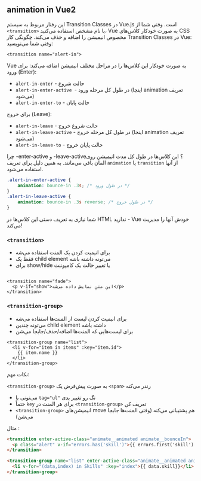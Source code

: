 ## animation in Vue2 

این رفتار مربوط به سیستم Transition Classes در Vue.js است. وقتی شما از `<transition>` با نام مشخص استفاده می‌کنید، Vue به صورت خودکار کلاس‌های CSS مخصوص انیمیشن را اضافه و حذف می‌کند.
چگونگی کار Transition Classes در Vue:
وقتی شما می‌نویسید:

```vue
<transition name="alert-in">
```

Vue به صورت خودکار این کلاس‌ها را در مراحل مختلف انیمیشن اضافه می‌کند:
برای ورود (Enter):

- `alert-in-enter` - حالت شروع
- `alert-in-enter-active `- در طول کل مرحله ورود (اینجا animation تعریف می‌شود)
- `alert-in-enter-to` - حالت پایان

برای خروج (Leave):

- `alert-in-leave` - حالت شروع خروج
- `alert-in-leave-active` - در طول کل مرحله خروج (اینجا animation تعریف می‌شود)
- `alert-in-leave-to` - حالت پایان خروج

چرا -enter-active و -leave-active؟
این کلاس‌ها در طول کل مدت انیمیشن روی المان باقی می‌مانند. به همین دلیل برای تعریف `animation` یا `transition` از آنها استفاده می‌شود.

```css
.alert-in-enter-active {
    animation: bounce-in .3s; /* در طول ورود */
}
.alert-in-leave-active {
    animation: bounce-in .3s reverse; /* در طول خروج */
}
```
شما نیازی به تعریف دستی این کلاس‌ها در HTML ندارید - Vue خودش آنها را مدیریت می‌کند!



### `<transition>`

- برای انیمیت کردن یک المنت استفاده می‌شه
- فقط یک child element می‌تونه داشته باشه
- برای show/hide یا تغییر حالت یک کامپوننت

```vue

<transition name="fade">
  <p v-if="show">این متن نمایش داده می‌شه</p>
</transition>

```

### `<transition-group>`
- برای انیمیت کردن لیست از المنت‌ها استفاده می‌شه
- می‌تونه چندین child element داشته باشه
- برای لیست‌هایی که المنت‌ها اضافه/حذف/جابجا می‌شن

```vue
<transition-group name="list">
  <li v-for="item in items" :key="item.id">
    {{ item.name }}
  </li>
</transition-group>

```
نکات مهم:

`<transition-group>` به صورت پیش‌فرض یک `<span>` رندر می‌کنه
- می‌تونی با `tag="ul"` تگ رو تغییر بدی
- حتماً `key` برای هر المنت در `<transition-group>` تعریف کن
- `<transition-group>` انیمیشن‌های move هم پشتیبانی می‌کنه (وقتی المنت‌ها جابجا می‌شن)



مثال :
```html
<transition enter-active-class="animate__animated animate__bounceIn">
  <p class="alert" v-if="errors.has('skill')">{{ errors.first('skill') }}</p>
</transition>
```
```html
<transition-group name="list" enter-active-class="animate__animated animate__bounceInRight">
  <li v-for="(data,index) in Skills" :key="index">{{ data.skill}}</li>
</transition-group>
```

